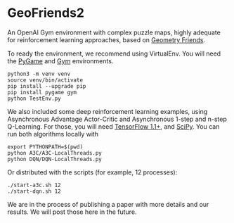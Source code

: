 # GeoFriends2
An OpenAI Gym environment with complex puzzle maps, highly adequate for reinforcement learning approaches, based on [Geometry Friends](http://gaips.inesc-id.pt/geometryfriends/).

To ready the environment, we recommend using VirtualEnv. You will need the [PyGame](https://www.pygame.org/news) and [Gym](https://github.com/openai/gym) environments.

    python3 -m venv venv
    source venv/bin/activate
    pip install --upgrade pip
    pip install pygame gym
    python TestEnv.py

We also included some deep reinforcement learning examples, using Asynchronous Advantage Actor-Critic and Asynchronous 1-step and n-step Q-Learning. For those, you will need [TensorFlow 1.1+](https://www.tensorflow.org/), and [SciPy](https://www.scipy.org/). You can run both algorithms locally with
  
    export PYTHONPATH=$(pwd)
    python A3C/A3C-LocalThreads.py
    python DQN/DQN-LocalThreads.py

Or distributed with the scripts (for example, 12 processes):

    ./start-a3c.sh 12
    ./start-dqn.sh 12

We are in the process of publishing a paper with more details and our results. We will post those here in the future.
